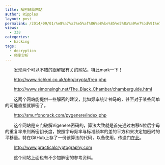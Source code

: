 ```yaml
---
title: 解密辅助网站
author: Ripples
layout: post
permalink: /2014/09/01/%e8%a7%a3%e5%af%86%e8%be%85%e5%8a%a9%e7%bd%91%e7%ab%99/
views:
  - 338
categories:
  - hacking
tags:
  - decryption
  - 频率分析
---
```

<p style="text-indent: 2em;">
  发现两个可以不错的跟解密有关的网站，特此mark一下！
</p>

<p style="text-indent: 2em;">
  <a href="http://www.richkni.co.uk/php/crypta/freq.php" target="_blank">http://www.richkni.co.uk/php/crypta/freq.php</a>
</p>

<p style="text-indent: 2em;">
  <a href="http://www.simonsingh.net/The_Black_Chamber/chamberguide.html" target="_blank">http://www.simonsingh.net/The_Black_Chamber/chamberguide.html</a>
</p>

<p style="text-indent: 2em;">
  这两个网站能提供一些解密的建议，比如频率统计神马的，甚至对于某些简单的可能直接就解密了。
</p>

<p style="text-indent: 2em;">
  <a href="http://smurfoncrack.com/pygenere/index.php" target="_blank">http://smurfoncrack.com/pygenere/index.php</a>
</p>

<p style="text-indent: 2em;">
  这个网站是专门破解Vigenère密码的，算法大致就是首先通过右移N位后字母的重复率来判断密钥长度，按照字母频率与标准频率的差的平方和来决定加密时的平移量。特在GitHub上存了一份该算法的代码，以备使用，传送门<a href="https://github.com/JayvicWen/PyGenere" target="_blank">在此</a>。
</p>

<!--more-->

<p style="text-indent: 2em;">
  <a href="http://www.practicalcryptography.com" target="_blank">http://www.practicalcryptography.com</a>
</p>

<p style="text-indent: 2em;">
  这个网站上面也有不少加解密的参考资料。
</p>

